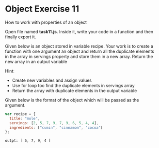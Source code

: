 # Object Exercise 11

How to work with properties of an object

Open file named **task11.js**. Inside it, write your code in a function and then finally export it.

Given below is an object stored in variable recipe. Your work is to create a function with one argument an object and return all the duplicate elements in the array in servings property and store them in a new array.
Return the new array in an output variable

Hint:
- Create new variables and assign values
- Use for loop too find the duplicate elements in servings array
- Return the array with duplicate elements in the output variable

Given below is the format of the object which will be passed as the argument.

```js
var recipe = {
  title: "mole",
  servings: [2, 5, 7, 9, 7, 9, 6, 5, 4, 4],
  ingredients: ["cumin", "cinnamon", "cocoa"]
};
```

```
outpt: [ 5, 7, 9, 4 ]
```